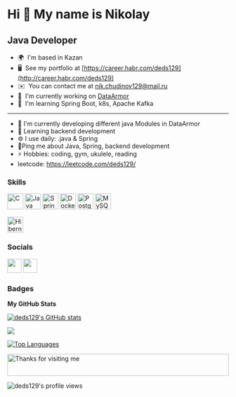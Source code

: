 Hi 👋 My name is Nikolay
========================

Java Developer
--------------
* 🌍  I'm based in Kazan
* 🖥️  See my portfolio at [https://career.habr.com/deds129](http://career.habr.com/deds129)
* ✉️  You can contact me at [nik.chudinov129@mail.ru](mailto:nik.chudinov129@mail.ru)
* 🚀  I'm currently working on [DataArmor](http://dataarmor.ru)
* 🧠  I'm learning Spring Boot, k8s, Apache Kafka
--------------
* 🔭 I'm currently developing different java Modules in DataArmor
* 🌱 Learning backend development
* ⚙️ I use daily: .java & Spring 
* 💬Ping me about Java, Spring, backend development
* ⚡️ Hobbies: coding, gym, ukulele, reading
* leetcode: https://leetcode.com/deds129/



### Skills

<p align="left">
<a href="https://docs.microsoft.com/en-us/cpp/?view=msvc-170" target="_blank" rel="noreferrer"><img src="https://raw.githubusercontent.com/danielcranney/readme-generator/main/public/icons/skills/c-colored.svg" width="36" height="36" alt="C" /></a>
<a href="https://www.oracle.com/java/" target="_blank" rel="noreferrer"><img src="https://raw.githubusercontent.com/danielcranney/readme-generator/main/public/icons/skills/java-colored.svg" width="36" height="36" alt="Java" /></a>
  <a href="https://spring.io/projects/spring-boot" target="_blank" rel="noreferrer"><img src="https://www.vectorlogo.zone/logos/springio/springio-icon.svg" width="36" height="36" alt="Spring Boot" /></a>
  <a href="https://www.docker.com/" target="_blank" rel="noreferrer"><img src="https://www.vectorlogo.zone/logos/docker/docker-icon.svg" width="36" height="36" alt="Docker" /></a>
<a href="https://www.postgresql.org/" target="_blank" rel="noreferrer"><img src="https://raw.githubusercontent.com/danielcranney/readme-generator/main/public/icons/skills/postgresql-colored.svg" width="36" height="36" alt="PostgreSQL" /></a>
<a href="https://www.mysql.com/" target="_blank" rel="noreferrer"><img src="https://raw.githubusercontent.com/danielcranney/readme-generator/main/public/icons/skills/mysql-colored.svg" width="36" height="36" alt="MySQL" /></a>
</p>
<a href="https://hibernate.org/orm/" target="_blank" rel="noreferrer"><img src="https://www.vectorlogo.zone/logos/hibernate/hibernate-icon.svg" width="36" height="36" alt="Hibernate" /></a>
</p>


### Socials

<p align="left"> <a href="https://www.github.com/deds129" target="_blank" rel="noreferrer"><img src="https://raw.githubusercontent.com/danielcranney/readme-generator/main/public/icons/socials/github.svg" width="32" height="32" /></a> <a href="https://www.stackoverflow.com/users/15463728/chudinov-nikolay" target="_blank" rel="noreferrer"><img src="https://raw.githubusercontent.com/danielcranney/readme-generator/main/public/icons/socials/stackoverflow.svg" width="32" height="32" /></a></p>

### Badges

<b>My GitHub Stats</b>

<a href="http://www.github.com/deds129"><img src="https://github-readme-stats.vercel.app/api?username=deds129&show_icons=true&hide=&count_private=true&title_color=0891b2&text_color=ffffff&icon_color=0891b2&bg_color=1c1917&hide_border=true&show_icons=true" alt="deds129's GitHub stats" /></a>

<a href="http://www.github.com/deds129"><img src="https://github-readme-streak-stats.herokuapp.com/?user=deds129&stroke=ffffff&background=1c1917&ring=0891b2&fire=0891b2&currStreakNum=ffffff&currStreakLabel=0891b2&sideNums=ffffff&sideLabels=ffffff&dates=ffffff&hide_border=true" /></a>

<a href="https://github.com/deds129" align="left"><img src="https://github-readme-stats.vercel.app/api/top-langs/?username=deds129&langs_count=10&title_color=0891b2&text_color=ffffff&icon_color=0891b2&bg_color=1c1917&hide_border=true&locale=en&custom_title=Top%20%Languages" alt="Top Languages" /></a>

<img height="50" alt="Thanks for visiting me" width="100%" src="https://raw.githubusercontent.com/BrunnerLivio/brunnerlivio/master/images/marquee.svg" />

![deds129's profile views](https://komarev.com/ghpvc/?username=deds129&label=PROFILE+VIEWS&style=flat-square)
